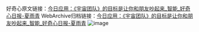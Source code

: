 好奇心原文链接：[今日应用：《宇宙团队》的目标是让你和朋友吵起来_智能_好奇心日报-夏雨青](https://www.qdaily.com/articles/3989.html)
WebArchive归档链接：[今日应用：《宇宙团队》的目标是让你和朋友吵起来_智能_好奇心日报-夏雨青](http://web.archive.org/web/20190623153407/https://www.qdaily.com/articles/3989.html)
![image](http://ww3.sinaimg.cn/large/007d5XDpgy1g3vdq3uvnvj30u03ax1kx)